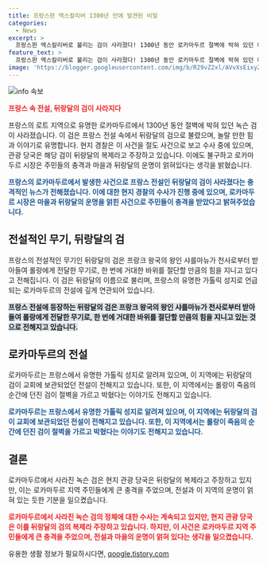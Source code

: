 ```yaml
---
title: 프랑스판 엑스칼리버 1300년 만에 발견된 비밀
categories:
  - News
excerpt: >
  프랑스판 엑스칼리버로 불리는 검이 사라졌다! 1300년 동안 로카마두르 절벽에 박혀 있던 이 녹슨 검은 프랑스의 전설 속 칼인 뒤랑달로 유명했다. 이제 현지 경찰은 절도를 조사 중이다. 로카마두르는 프랑스의 유명한 가톨릭 성지로 꼽히며, 뒤랑달의 전설과 관련된 이야기로 유명하다. 하지만, 이번에 사라진 검은 진짜 뒤랑달이 아닌 것으로 밝혀졌다. 현지 관광 당국은 검이 뒤랑달의 복제라 주장하고 있다. 이번 일로 주민들은 큰 충격을 받았고, 마을과 뒤랑달의 운명은 얽혀 있다는데 동의하는 분위기다.
feature_text: >
  프랑스판 엑스칼리버로 불리는 검이 사라졌다! 1300년 동안 로카마두르 절벽에 박혀 있던 이 녹슨 검은 프랑스의 전설 속 칼인 뒤랑달로 유명했다. 이제 현지 경찰은 절도를 조사 중이다. 로카마두르는 프랑스의 유명한 가톨릭 성지로 꼽히며, 뒤랑달의 전설과 관련된 이야기로 유명하다. 하지만, 이번에 사라진 검은 진짜 뒤랑달이 아닌 것으로 밝혀졌다. 현지 관광 당국은 검이 뒤랑달의 복제라 주장하고 있다. 이번 일로 주민들은 큰 충격을 받았고, 마을과 뒤랑달의 운명은 얽혀 있다는데 동의하는 분위기다.
image: 'https://blogger.googleusercontent.com/img/b/R29vZ2xl/AVvXsEixyZcFfHzMRdzZMjFBmAUKJYCLCGyLL1o632UiGVXcaFdKo_bkvkuCioo0uUKlGfBVcT3P84aROyZIXSBEx3Aw5nCQ3pTgDom1WDC4m8eifvWiAmWEEVb4x6G_l8C0QH225ldMjyaFvpxGEBGNO37VmDTDMHGhJPq73UglMfDca1-0aw/s1600/blogspot.png'
---
```


<p><img src="https://blogger.googleusercontent.com/img/b/R29vZ2xl/AVvXsEixyZcFfHzMRdzZMjFBmAUKJYCLCGyLL1o632UiGVXcaFdKo_bkvkuCioo0uUKlGfBVcT3P84aROyZIXSBEx3Aw5nCQ3pTgDom1WDC4m8eifvWiAmWEEVb4x6G_l8C0QH225ldMjyaFvpxGEBGNO37VmDTDMHGhJPq73UglMfDca1-0aw/s1600/blogspot.png" alt="info 속보" /></p>

<p><b><span style="color: #ee2323;">프랑스 속 전설, 뒤랑달의 검이 사라지다</span></b></p>

<p>프랑스의 로트 지역으로 유명한 로카마두르에서 1300년 동안 절벽에 박혀 있던 녹슨 검이 사라졌습니다. 이 검은 프랑스 전설 속에서 뒤랑달의 검으로 불렸으며, 놀랄 만한 힘과 이야기로 유명합니다. 현지 경찰은 이 사건을 절도 사건으로 보고 수사 중에 있으며, 관광 당국은 해당 검이 뒤랑달의 복제라고 주장하고 있습니다. 이에도 불구하고 로카마두르 시장은 주민들의 충격과 마을과 뒤랑달의 운명이 얽혀있다는 생각을 밝혔습니다.</p>

<p data-ke-size="size16"></p>

<p><b><span style="color: #1a5490;">프랑스의 로카마두르에서 발생한 사건으로 프랑스 전설인 뒤랑달의 검이 사라졌다는 충격적인 뉴스가 전해졌습니다. 이에 대한 현지 경찰의 수사가 진행 중에 있으며, 로카마두르 시장은 마을과 뒤랑달의 운명을 얽힌 사건으로 주민들이 충격을 받았다고 밝혀주었습니다.</span></b></p>

<p data-ke-size="size16"></p>

<h2 data-ke-size="size26">전설적인 무기, 뒤랑달의 검</h2>

<p>프랑스의 전설적인 무기인 뒤랑달의 검은 프랑크 왕국의 왕인 샤를마뉴가 천사로부터 받아들여 롤랑에게 전달한 무기로, 한 번에 거대한 바위를 절단할 만큼의 힘을 지니고 있다고 전해집니다. 이 검은 뒤랑달의 이름으로 불리며, 프랑스의 유명한 가톨릭 성지로 언급되는 로카마두르의 전설에 깊게 연관되어 있습니다.</p>

<p data-ke-size="size16"></p>

<p><b><span style="background-color: #21538527;">프랑스 전설에 등장하는 뒤랑달의 검은 프랑크 왕국의 왕인 샤를마뉴가 천사로부터 받아들여 롤랑에게 전달한 무기로, 한 번에 거대한 바위를 절단할 만큼의 힘을 지니고 있는 것으로 전해지고 있습니다.</span></b></p>

<p data-ke-size="size16"></p>

<h2 data-ke-size="size26">로카마두르의 전설</h2>

<p>로카마두르는 프랑스에서 유명한 가톨릭 성지로 알려져 있으며, 이 지역에는 뒤랑달의 검이 교회에 보관되었던 전설이 전해지고 있습니다. 또한, 이 지역에서는 롤랑이 죽음의 순간에 던진 검이 절벽을 가르고 박혔다는 이야기도 전해지고 있습니다.</p>

<p data-ke-size="size16"></p>

<p><b><span style="color: #1a5490;">로카마두르는 프랑스에서 유명한 가톨릭 성지로 알려져 있으며, 이 지역에는 뒤랑달의 검이 교회에 보관되었던 전설이 전해지고 있습니다. 또한, 이 지역에서는 롤랑이 죽음의 순간에 던진 검이 절벽을 가르고 박혔다는 이야기도 전해지고 있습니다.</span></b></p>

<p data-ke-size="size16"></p>

<h2 data-ke-size="size26">결론</h2>

<p>로카마두르에서 사라진 녹슨 검은 현지 관광 당국은 뒤랑달의 복제라고 주장하고 있지만, 이는 로카마두르 지역 주민들에게 큰 충격을 주었으며, 전설과 이 지역의 운명이 얽혀 있는 듯한 기분을 일으켰습니다.</p>

<p data-ke-size="size16"></p>

<p><b><span style="color: #ee2323;">로카마두르에서 사라진 녹슨 검의 정체에 대한 수사는 계속되고 있지만, 현지 관광 당국은 이를 뒤랑달의 검의 복제라 주장하고 있습니다. 하지만, 이 사건은 로카마두르 지역 주민들에게 큰 충격을 주었으며, 전설과 마을의 운명이 얽혀 있다는 생각을 일으켰습니다.</span></b></p>

<p data-ke-size="size16"></p>
유용한 생활 정보가 필요하시다면, <a href="https://qoogle.tistory.com" rel="dofollow">qoogle.tistory.com</a>


